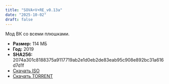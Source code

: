 ```yaml
---
title: "SOVA+V+RE_v0.13a"
date: "2025-10-02"
draft: false
---
```


Мод ВК со всеми плюшками.  

- **Размер:** 114 МБ  
- **Год:** 2019  
- **SHA256:** 2074a301c8188375a9117719ab2e1d0eb2de83eab95c908e892bc31a616d7d1f  
- [Скачать ISO](https://archive.org/download/sova-v-re-v-0.13a/SOVA%2BV%2BRE_v0.13a.apk)
- [Скачать TORRENT](https://archive.org/download/sova-v-re-v-0.13a/sova-v-re-v-0.13a_archive.torrent)
